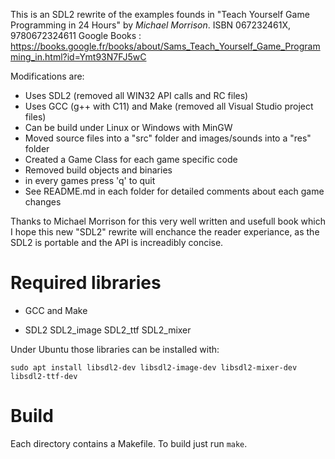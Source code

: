 This is an SDL2 rewrite of the examples founds in "Teach Yourself Game Programming in 24 Hours" by <i>Michael Morrison</i>.
ISBN 067232461X, 9780672324611
Google Books : https://books.google.fr/books/about/Sams_Teach_Yourself_Game_Programming_in.html?id=Ymt93N7FJ5wC

Modifications are:

* Uses SDL2 (removed all WIN32 API calls and RC files)
* Uses GCC (g++ with C11) and Make (removed all Visual Studio project files)
* Can be build under Linux or Windows with MinGW
* Moved source files into a "src" folder and images/sounds into a "res" folder
* Created a Game Class for each game specific code
* Removed build objects and binaries
* in every games press 'q' to quit
* See README.md in each folder for detailed comments about each game changes

Thanks to Michael Morrison for this very well written and usefull book which
I hope this new "SDL2" rewrite will enchance the reader experiance, as
the SDL2 is portable and the API is increadibly concise.


# Required libraries 

* GCC and Make

* SDL2 SDL2_image SDL2_ttf SDL2_mixer

Under Ubuntu those libraries can be installed with: 

```
sudo apt install libsdl2-dev libsdl2-image-dev libsdl2-mixer-dev libsdl2-ttf-dev
```

# Build

Each directory contains a Makefile. To build just run `make`. 